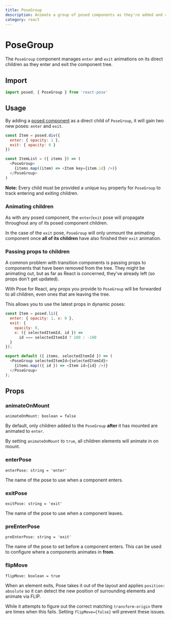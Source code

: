 ```yaml
---
title: PoseGroup
description: Animate a group of posed components as they're added and removed.
category: react
---
```


# PoseGroup

The `PoseGroup` component manages `enter` and `exit` animations on its direct children as they enter and exit the component tree.

<TOC />

## Import

```javascript
import posed, { PoseGroup } from 'react-pose'
```

## Usage

By adding a [posed component](/api/posed) as a direct child of `PoseGroup`, it will gain two new poses: `enter` and `exit`.

```javascript
const Item = posed.div({
  enter: { opacity: 1 },
  exit: { opacity: 0 }
})

const ItemList = ({ items }) => (
  <PoseGroup>
    {items.map((item) => <Item key={item.id} />)}
  </PoseGroup>
)
```

**Note:** Every child must be provided a unique `key` property for `PoseGroup` to track entering and exiting children.

### Animating children

As with any posed component, the `enter`/`exit` pose will propagate throughout any of its posed component children.

In the case of the `exit` pose, `PoseGroup` will only unmount the animating component once **all of its children** have also finished their `exit` animation.

### Passing props to children

A common problem with transition components is passing props to components that have been removed from the tree. They might be animating out, but as far as React is concerned, they've already left (so props don't get updated).

With Pose for React, any props you provide to `PoseGroup` will be forwarded to all children, even ones that are leaving the tree.

This allows you to use the latest props in dynamic poses:

```javascript
const Item = posed.li({
  enter: { opacity: 1, x: 0 },
  exit: {
    opacity: 0,
    x: ({ selectedItemId, id }) =>
      id === selectedItemId ? 100 : -100
  }
});

export default ({ items, selectedItemId }) => (
  <PoseGroup selectedItemId={selectedItemId}>
    {items.map(({ id }) => <Item id={id} />)}
  </PoseGroup>
);
```

## Props

### animateOnMount

`animateOnMount: boolean = false`

By default, only children added to the `PoseGroup` **after** it has mounted are animated to `enter`.

By setting `animateOnMount` to `true`, all children elements will animate in on mount.

### enterPose

`enterPose: string = 'enter'`

The name of the pose to use when a component enters.

### exitPose

`exitPose: string = 'exit'`

The name of the pose to use when a component leaves.

### preEnterPose

`preEnterPose: string = 'exit'`

The name of the pose to set before a component enters. This can be used to configure where a components animates in **from**.

### flipMove

`flipMove: boolean = true`

When an element exits, Pose takes it out of the layout and applies `position: absolute` so it can detect the new position of surrounding elements and animate via FLIP.

While it attempts to figure out the correct matching `transform-origin` there are times when this fails. Setting `flipMove={false}` will prevent these issues.
